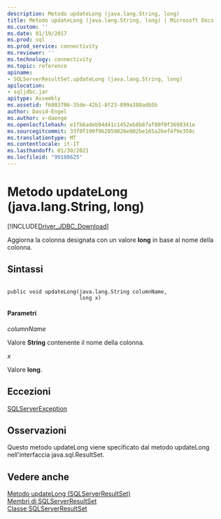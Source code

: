 ```yaml
---
description: Metodo updateLong (java.lang.String, long)
title: Metodo updateLong (java.lang.String, long) | Microsoft Docs
ms.custom: ''
ms.date: 01/19/2017
ms.prod: sql
ms.prod_service: connectivity
ms.reviewer: ''
ms.technology: connectivity
ms.topic: reference
apiname:
- SQLServerResultSet.updateLong (java.lang.String, long)
apilocation:
- sqljdbc.jar
apitype: Assembly
ms.assetid: f6003706-35de-42b1-8f23-899a388adb5b
author: David-Engel
ms.author: v-daenge
ms.openlocfilehash: e1fb6adeb94d41c1452eb8b87af00f0f3698341e
ms.sourcegitcommit: 33f0f190f962059826e002be165a2bef4f9e350c
ms.translationtype: MT
ms.contentlocale: it-IT
ms.lasthandoff: 01/30/2021
ms.locfileid: "99188625"
---
```

# <a name="updatelong-method-javalangstring-long"></a>Metodo updateLong (java.lang.String, long)
[!INCLUDE[Driver_JDBC_Download](../../../includes/driver_jdbc_download.md)]

  Aggiorna la colonna designata con un valore **long** in base al nome della colonna.  
  
## <a name="syntax"></a>Sintassi  
  
```  
  
public void updateLong(java.lang.String columnName,  
                       long x)  
```  
  
#### <a name="parameters"></a>Parametri  
 *columnName*  
  
 Valore **String** contenente il nome della colonna.  
  
 *x*  
  
 Valore **long**.  
  
## <a name="exceptions"></a>Eccezioni  
 [SQLServerException](../../../connect/jdbc/reference/sqlserverexception-class.md)  
  
## <a name="remarks"></a>Osservazioni  
 Questo metodo updateLong viene specificato dal metodo updateLong nell'interfaccia java.sql.ResultSet.  
  
## <a name="see-also"></a>Vedere anche  
 [Metodo updateLong &#40;SQLServerResultSet&#41;](../../../connect/jdbc/reference/updatelong-method-sqlserverresultset.md)   
 [Membri di SQLServerResultSet](../../../connect/jdbc/reference/sqlserverresultset-members.md)   
 [Classe SQLServerResultSet](../../../connect/jdbc/reference/sqlserverresultset-class.md)  
  
  
